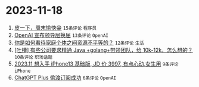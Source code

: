 # 2023-11-18

1. [皮一下，周末愉快😁](https://www.v2ex.com/t/992974) `15条评论` `程序员`
1. [OpenAI 宣布领导层换届](https://www.v2ex.com/t/992983) `13条评论` `OpenAI`
1. [你是如何看待家庭个体之间资源不平等的？](https://www.v2ex.com/t/992972) `12条评论` `生活`
1. [[吐槽] 有些公司要求精通 Java +golang+带领团队，给 10k-12k，怎么想的？](https://www.v2ex.com/t/992979) `10条评论` `职场话题`
1. [2023.11 想入手 iPhone13 基础版, JD 价 3997, 有点心动,女生用](https://www.v2ex.com/t/992986) `9条评论` `iPhone`
1. [ChatGPT Plus 偷渡订阅成功](https://www.v2ex.com/t/992980) `6条评论` `OpenAI`
